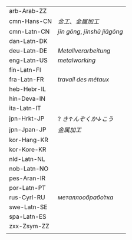 | | |
|-|-|
| arb-Arab-ZZ |  |
| cmn-Hans-CN | _金工_、_金属加工_ |
| cmn-Latn-CN | _jīn gōng_, _jīnshǔ jiāgōng_ |
| dan-Latn-DK |  |
| deu-Latn-DE | _Metallverarbeitung_ |
| eng-Latn-US | _metalworking_ |
| fin-Latn-FI |  |
| fra-Latn-FR | _travail des métaux_ |
| heb-Hebr-IL |  |
| hin-Deva-IN |  |
| ita-Latn-IT |  |
| jpn-Hrkt-JP | ? _き↑んぞくか↓こう_ |
| jpn-Jpan-JP | _金属加工_ |
| kor-Hang-KR |  |
| kor-Kore-KR |  |
| nld-Latn-NL |  |
| nob-Latn-NO |  |
| pes-Aran-IR |  |
| por-Latn-PT |  |
| rus-Cyrl-RU | _металлообрабо́тка_ |
| swe-Latn-SE |  |
| spa-Latn-ES |  |
| zxx-Zsym-ZZ |  |
|  |  |
